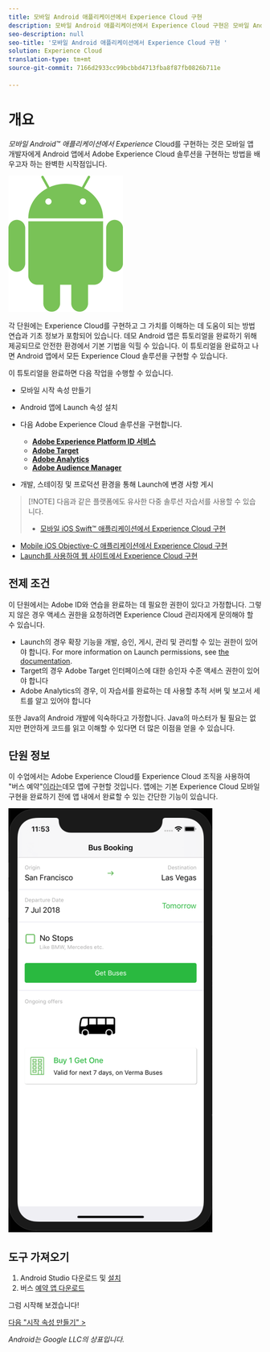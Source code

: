 ```yaml
---
title: 모바일 Android 애플리케이션에서 Experience Cloud 구현
description: 모바일 Android 애플리케이션에서 Experience Cloud 구현은 모바일 Android 앱에서 Adobe Experience Cloud 솔루션을 구현하는 방법을 배우고자 하는 모바일 앱 개발자에게 완벽한 시작점입니다.
seo-description: null
seo-title: '모바일 Android 애플리케이션에서 Experience Cloud 구현 '
solution: Experience Cloud
translation-type: tm+mt
source-git-commit: 7166d2933cc99bcbbd4713fba8f87fb0826b711e

---
```



# 개요

_모바일 Android™ 애플리케이션에서 Experience_ Cloud를 구현하는 것은 모바일 앱 개발자에게 Android 앱에서 Adobe Experience Cloud 솔루션을 구현하는 방법을 배우고자 하는 완벽한 시작점입니다.

![Android 로고](images/android/Android_Robot.png)

각 단원에는 Experience Cloud를 구현하고 그 가치를 이해하는 데 도움이 되는 방법 연습과 기초 정보가 포함되어 있습니다.  데모 Android 앱은 튜토리얼을 완료하기 위해 제공되므로 안전한 환경에서 기본 기법을 익힐 수 있습니다. 이 튜토리얼을 완료하고 나면 Android 앱에서 모든 Experience Cloud 솔루션을 구현할 수 있습니다.

이 튜토리얼을 완료하면 다음 작업을 수행할 수 있습니다.

* 모바일 시작 속성 만들기

* Android 앱에 Launch 속성 설치

* 다음 Adobe Experience Cloud 솔루션을 구현합니다.
   * **[Adobe Experience Platform ID 서비스](id-service.md)**
   * **[Adobe Target](target-vec.md)**
   * **[Adobe Analytics](analytics.md)**
   * **[Adobe Audience Manager](audience-manager.md)**

* 개발, 스테이징 및 프로덕션 환경을 통해 Launch에 변경 사항 게시

>[!NOTE] 다음과 같은 플랫폼에도 유사한 다중 솔루션 자습서를 사용할 수 있습니다.
>
> * [모바일 iOS Swift™ 애플리케이션에서 Experience Cloud 구현](/help/mobile-ios-swift-implementation/index.md)
* [Mobile iOS Objective-C 애플리케이션에서 Experience Cloud 구현](/help/mobile-ios-objective-c-implementation/index.md)
* [Launch를 사용하여 웹 사이트에서 Experience Cloud 구현](/help/website-implementation/index.md)


## 전제 조건

이 단원에서는 Adobe ID와 연습을 완료하는 데 필요한 권한이 있다고 가정합니다. 그렇지 않은 경우 액세스 권한을 요청하려면 Experience Cloud 관리자에게 문의해야 할 수 있습니다.

* Launch의 경우 확장 기능을 개발, 승인, 게시, 관리 및 관리할 수 있는 권한이 있어야 합니다. For more information on Launch permissions, see [the documentation](https://docs.adobe.com/content/help/en/launch/using/reference/admin/user-permissions.html).
* Target의 경우 Adobe Target 인터페이스에 대한 승인자 수준 액세스 권한이 있어야 합니다
* Adobe Analytics의 경우, 이 자습서를 완료하는 데 사용할 추적 서버 및 보고서 세트를 알고 있어야 합니다

또한 Java의 Android 개발에 익숙하다고 가정합니다. Java의 마스터가 될 필요는 없지만 편안하게 코드를 읽고 이해할 수 있다면 더 많은 이점을 얻을 수 있습니다.

## 단원 정보

이 수업에서는 Adobe Experience Cloud를 Experience Cloud 조직을 사용하여 "버스 예약"[이라는](https://github.com/Adobe-Marketing-Cloud/busbooking-mobileapps)데모 앱에 구현할 것입니다. 앱에는 기본 Experience Cloud 모바일 구현을 완료하기 전에 앱 내에서 완료할 수 있는 간단한 기능이 있습니다.

[![버스 예약 앱](images/mobile-busBookingApp.png)](https://github.com/Adobe-Marketing-Cloud/busbooking-mobileapps)

## 도구 가져오기

1. Android Studio 다운로드 및 [설치](https://developer.android.com/studio)
1. 버스 [예약 앱 다운로드](https://github.com/Adobe-Marketing-Cloud/busbooking-mobileapps)

그럼 시작해 보겠습니다!

[다음 "시작 속성 만들기" &gt;](launch-create-a-property.md)

_Android는 Google LLC의 상표입니다._